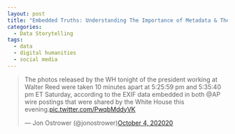 ```yaml
---
layout: post
title: "Embedded Truths: Understanding The Importance of Metadata & The Stories They Tell"
categories:
  - Data Storytelling
tags:
  - data
  - digital humanities
  - social media 
---
```


<blockquote class="twitter-tweet" data-lang="en"><p lang="en" dir="ltr">The photos released by the WH tonight of the president working at Walter Reed were taken 10 minutes apart at 5:25:59 pm and 5:35:40 pm ET Saturday, according to the EXIF data embedded in both @AP wire postings that were shared by the White House this evening.<a href="https://twitter.com/jonostrower/status/1312616578773446656/photo/4"></a><a href="https://t.co/PwqbMddyVK">pic.twitter.com/PwqbMddyVK</a></p>&mdash; Jon Ostrower (@jonostrower)<a href="https://twitter.com/jonostrower/status/1312616578773446656/photo/1">October 4, 202020</a></blockquote>
<script async src="//platform.twitter.com/widgets.js" charset="utf-8"></script>

